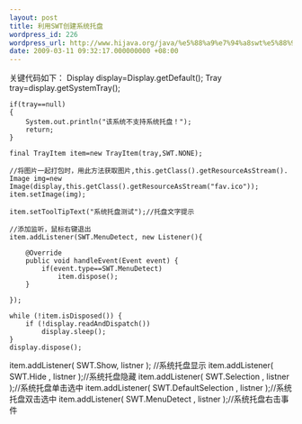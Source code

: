 ```yaml
---
layout: post
title: 利用SWT创建系统托盘
wordpress_id: 226
wordpress_url: http://www.hijava.org/java/%e5%88%a9%e7%94%a8swt%e5%88%9b%e5%bb%ba%e7%b3%bb%e7%bb%9f%e6%89%98%e7%9b%98
date: 2009-03-11 09:32:17.000000000 +08:00
---
```

关键代码如下：
	Display display=Display.getDefault();
	Tray tray=display.getSystemTray();

	if(tray==null)
	{
		System.out.println("该系统不支持系统托盘！");
		return;
	}

	final TrayItem item=new TrayItem(tray,SWT.NONE);

	//将图片一起打包时，用此方法获取图片,this.getClass().getResourceAsStream().
	Image img=new Image(display,this.getClass().getResourceAsStream("fav.ico"));
	item.setImage(img);

	item.setToolTipText("系统托盘测试");//托盘文字提示

	//添加监听，鼠标右键退出
	item.addListener(SWT.MenuDetect, new Listener(){

		@Override
		public void handleEvent(Event event) {
			if(event.type==SWT.MenuDetect)
				item.dispose();
		}

	});

	while (!item.isDisposed()) {
		if (!display.readAndDispatch())
			display.sleep();
	}
	display.dispose();
item.addListener( SWT.Show, listner ); //系统托盘显示
item.addListener( SWT.Hide , listner );//系统托盘隐藏
item.addListener( SWT.Selection , listner );//系统托盘单击选中
item.addListener( SWT.DefaultSelection , listner );//系统托盘双击选中
item.addListener( SWT.MenuDetect , listner );//系统托盘右击事件

